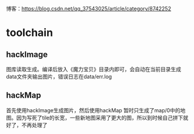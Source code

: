 博客：https://blog.csdn.net/qq_37543025/article/category/8742252
# toolchain
## hackImage
图库读取生成。编译后放入《魔力宝贝》目录内即可，会自动在当前目录生成data文件夹输出图片，错误日志在data/err.log

## hackMap
首先使用hackImage生成图片，然后使用hackMap
暂时只生成了map/0中的地图。因为写死了tile的长宽，一些新地图采用了更大的图，所以到时候自己拼下就好了，不再处理了

